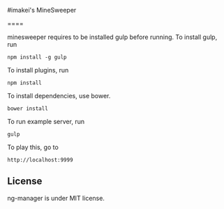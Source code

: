 #imakei's MineSweeper

====

minesweeper requires to be installed gulp before running. To install gulp, run

```
npm install -g gulp
```

To install plugins, run

```
npm install
```

To install dependencies, use bower.

```
bower install
```

To run example server, run

```
gulp
```

To play this, go to 

```
http://localhost:9999
```


License
----

ng-manager is under MIT license.



